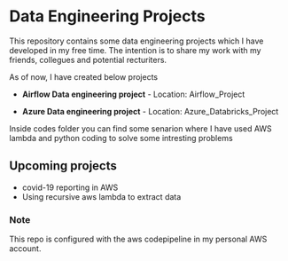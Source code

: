 # Data Engineering Projects
This repository contains some data engineering projects which I have developed in my free time.
The intention is to share my work with my friends, collegues and potential recturiters.

As of now, I have created below projects
- **Airflow Data engineering project** - Location:  Airflow_Project

- **Azure Data engineering project** - Location:  Azure_Databricks_Project

Inside codes folder you can find some senarion where I have used AWS lambda and python coding to solve some intresting problems

## Upcoming projects
- covid-19 reporting in AWS
- Using recursive aws lambda to extract data 

### Note
This repo is configured with the aws codepipeline in my personal AWS account.